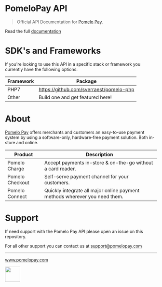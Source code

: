 # PomeloPay API

> Official API Documentation for [Pomelo Pay](https://www.pomelopay.com).

Read the full [documentation](https://pomelopay.github.io/pomelo-apidoc/)

# SDK's and Frameworks

If you're looking to use this API in a specific stack or framework you currently have the following options:

| Framework                  | Package                                                        |
| ---------------------------|----------------------------------------------------------------| 
| PHP7                       | https://github.com/sverraest/pomelo-php                         |
| Other                      | Build one and get featured here!                                |

# About

[Pomelo Pay](https://www.pomelopay.com) offers merchants and customers an easy-to-use payment system by using a software-only, hardware-free payment solution. 
Both in-store and online.

| Product                  | Description                                                        
| ---------------------------|----------------------------------------------------------------
| Pomelo Charge                       | Accept payments in-store & on-the-go without a card reader.                        
| Pomelo Checkout                      | Self-serve payment channel for your customers.                              
| Pomelo Connect                      | Quickly integrate all major online payment methods wherever you need them.             

# Support

If need support with the Pomelo Pay API please open an issue on this repository.

For all other support you can contact us at support@pomelopay.com

---
www.pomelopay.com

<img src="https://avatars3.githubusercontent.com/u/38243760?s=200&v=4" width="50"></img>
